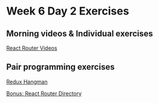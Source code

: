 # Week 6 Day 2 Exercises

## Morning videos & Individual exercises

[React Router Videos](videos)



## Pair programming exercises

[Redux Hangman](hangman)  

[Bonus: React Router Directory](directory)
